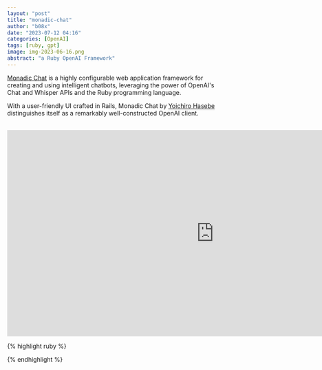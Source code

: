 ```yaml
---
layout: "post"
title: "monadic-chat"
author: "b08x"
date: "2023-07-12 04:16"
categories: [OpenAI]
tags: [ruby, gpt]
image: img-2023-06-16.png
abstract: "a Ruby OpenAI Framework"
---
```


[Monadic Chat](https://yohasebe.github.io/monadic-chat/overview) is a highly configurable web application framework for creating and using intelligent chatbots, leveraging the power of OpenAI's Chat and Whisper APIs and the Ruby programming language.

<!-- ![alt]({{ site.url }}/assets/img/img-2023-06-17.png) -->

With a user-friendly UI crafted in Rails, Monadic Chat by [Yoichiro Hasebe](https://github.com/yohasebe) distinguishes itself as a remarkably well-constructed OpenAI client.


<br>

<iframe class="w-full" width="960" height="480" src="https://www.youtube.com/embed/ly1Y0xw3d3I" title="YouTube video player" frameborder="0" allow="accelerometer; autoplay; clipboard-write; encrypted-media; gyroscope; picture-in-picture; web-share" allowfullscreen></iframe>



{% highlight ruby %}

{% endhighlight %}

